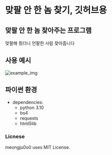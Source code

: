 # 맞팔 안 한 놈 찾기, 깃허브용

## 맞팔 안 한 놈 찾아주는 프로그램
맞팔해 줬더니 언팔한 사람 찾아줍니다

## 사용 예시
![example_img](https://user-images.githubusercontent.com/93894320/239666897-3ecd528c-6901-472b-9c2d-9a6ff93675df.png)

## 파이썬 환경
- dependencies:
    - python 3.10
    - bs4
    - requests
    - html5lib

### Licnese
meongju0o0 uses MIT License.

